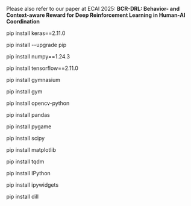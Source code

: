Please also refer to our paper at ECAI 2025: **BCR-DRL: Behavior- and Context-aware Reward for Deep Reinforcement Learning in Human-AI Coordination**

pip install keras==2.11.0 
 
pip install --upgrade pip 
 
pip install numpy==1.24.3 

pip install tensorflow==2.11.0 
 
pip install gymnasium 

pip install gym 

pip install opencv-python 

pip install pandas 

pip install pygame 

pip install scipy 

pip install matplotlib 

pip install tqdm 

pip install IPython 

pip install ipywidgets 

pip install dill  

